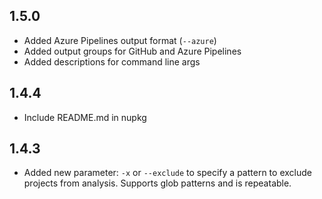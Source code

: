 1.5.0
-----

* Added Azure Pipelines output format (`--azure`)
* Added output groups for GitHub and Azure Pipelines
* Added descriptions for command line args

1.4.4
-----

* Include README.md in nupkg

1.4.3
-----

* Added new parameter: `-x` or `--exclude` to specify a pattern to exclude projects from analysis. Supports glob patterns and is repeatable.
